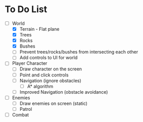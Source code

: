 # To Do List

- [ ] World
  - [x] Terrain - Flat plane
  - [x] Trees
  - [x] Rocks
  - [x] Bushes
  - [ ] Prevent trees/rocks/bushes from intersecting each other
  - [ ] Add controls to UI for world
- [ ] Player Character
  - [ ] Draw character on the screen
  - [ ] Point and click controls
  - [ ] Navigation (ignore obstacles)
    - [ ] A\* algorithm
  - [ ] Improved Navigation (obstacle avoidance)
- [ ] Enemies
  - [ ] Draw enemies on screen (static)
  - [ ] Patrol
- [ ] Combat
